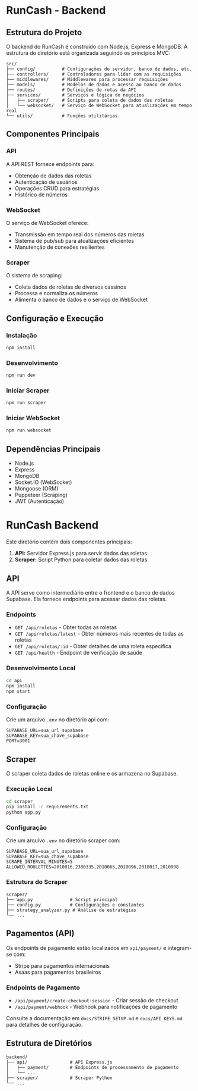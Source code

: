 # RunCash - Backend

## Estrutura do Projeto

O backend do RunCash é construído com Node.js, Express e MongoDB. A estrutura do diretório está organizada seguindo os princípios MVC:

```
src/
├── config/          # Configurações do servidor, banco de dados, etc.
├── controllers/     # Controladores para lidar com as requisições
├── middlewares/     # Middlewares para processar requisições
├── models/          # Modelos de dados e acesso ao banco de dados
├── routes/          # Definições de rotas da API
├── services/        # Serviços e lógica de negócios
│   ├── scraper/     # Scripts para coleta de dados das roletas
│   └── websocket/   # Serviço de WebSocket para atualizações em tempo real
└── utils/           # Funções utilitárias
```

## Componentes Principais

### API

A API REST fornece endpoints para:
- Obtenção de dados das roletas
- Autenticação de usuários
- Operações CRUD para estratégias
- Histórico de números

### WebSocket

O serviço de WebSocket oferece:
- Transmissão em tempo real dos números das roletas
- Sistema de pub/sub para atualizações eficientes
- Manutenção de conexões resilientes

### Scraper

O sistema de scraping:
- Coleta dados de roletas de diversos cassinos
- Processa e normaliza os números
- Alimenta o banco de dados e o serviço de WebSocket

## Configuração e Execução

### Instalação

```bash
npm install
```

### Desenvolvimento

```bash
npm run dev
```

### Iniciar Scraper

```bash
npm run scraper
```

### Iniciar WebSocket

```bash
npm run websocket
```

## Dependências Principais

- Node.js
- Express
- MongoDB
- Socket.IO (WebSocket)
- Mongoose (ORM)
- Puppeteer (Scraping)
- JWT (Autenticação)

# RunCash Backend

Este diretório contém dois componentes principais:
1. **API:** Servidor Express.js para servir dados das roletas
2. **Scraper:** Script Python para coletar dados das roletas

## API

A API serve como intermediário entre o frontend e o banco de dados Supabase. Ela fornece endpoints para acessar dados das roletas.

### Endpoints

- `GET /api/roletas` - Obter todas as roletas
- `GET /api/roletas/latest` - Obter números mais recentes de todas as roletas
- `GET /api/roletas/:id` - Obter detalhes de uma roleta específica
- `GET /api/health` - Endpoint de verificação de saúde

### Desenvolvimento Local

```bash
cd api
npm install
npm start
```

### Configuração

Crie um arquivo `.env` no diretório api com:

```
SUPABASE_URL=sua_url_supabase
SUPABASE_KEY=sua_chave_supabase
PORT=3001
```

## Scraper

O scraper coleta dados de roletas online e os armazena no Supabase.

### Execução Local

```bash
cd scraper
pip install -r requirements.txt
python app.py
```

### Configuração

Crie um arquivo `.env` no diretório scraper com:

```
SUPABASE_URL=sua_url_supabase
SUPABASE_KEY=sua_chave_supabase
SCRAPE_INTERVAL_MINUTES=5
ALLOWED_ROULETTES=2010016,2380335,2010065,2010096,2010017,2010098
```

### Estrutura do Scraper

```
scraper/
├── app.py              # Script principal
├── config.py           # Configurações e constantes
├── strategy_analyzer.py # Análise de estratégias
└── ...
```

## Pagamentos (API)

Os endpoints de pagamento estão localizados em `api/payment/` e integram-se com:

- Stripe para pagamentos internacionais
- Asaas para pagamentos brasileiros

### Endpoints de Pagamento

- `/api/payment/create-checkout-session` - Criar sessão de checkout
- `/api/payment/webhook` - Webhook para notificações de pagamento

Consulte a documentação em `docs/STRIPE_SETUP.md` e `docs/API_KEYS.md` para detalhes de configuração.

## Estrutura de Diretórios

```
backend/
├── api/                # API Express.js
│   ├── payment/        # Endpoints de processamento de pagamento
│   └── ...
├── scraper/            # Scraper Python
└── ...
``` 